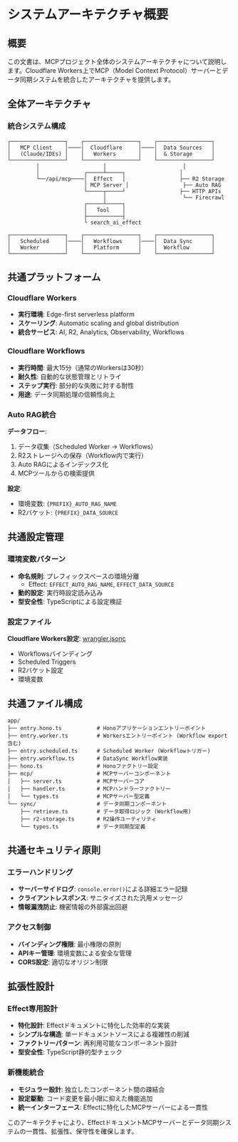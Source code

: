 # システムアーキテクチャ概要

## 概要

この文書は、MCPプロジェクト全体のシステムアーキテクチャについて説明します。Cloudflare Workers上でMCP（Model Context Protocol）サーバーとデータ同期システムを統合したアーキテクチャを提供します。

## 全体アーキテクチャ

### 統合システム構成

```
┌─────────────────┐    ┌─────────────────┐    ┌─────────────────┐
│   MCP Client    │────│  Cloudflare     │────│  Data Sources   │
│   (Claude/IDEs) │    │   Workers       │    │  & Storage      │
└─────────────────┘    └─────────────────┘    └─────────────────┘
         │                    │                        │
         │              ┌─────┴─────┐                 │
         └──/api/mcp────│  Effect   │                 ├── R2 Storage
                        │ MCP Server │                 ├── Auto RAG
                        └─────┬─────┘                 ├── HTTP APIs
                              │                        └── Firecrawl
                        ┌─────┴─────┐
                        │   Tool    │
                        ├───────────┤
                        └ search_ai_effect
                        
┌─────────────────┐    ┌─────────────────┐    ┌─────────────────┐
│   Scheduled     │────│   Workflows     │────│  Data Sync      │
│   Worker        │    │   Platform      │    │  Workflow       │
└─────────────────┘    └─────────────────┘    └─────────────────┘
```

## 共通プラットフォーム

### Cloudflare Workers

- **実行環境**: Edge-first serverless platform
- **スケーリング**: Automatic scaling and global distribution
- **統合サービス**: AI, R2, Analytics, Observability, Workflows

### Cloudflare Workflows

- **実行時間**: 最大15分（通常のWorkersは30秒）
- **耐久性**: 自動的な状態管理とリトライ
- **ステップ実行**: 部分的な失敗に対する耐性
- **用途**: データ同期処理の信頼性向上

### Auto RAG統合

**データフロー**:

1. データ収集（Scheduled Worker → Workflows）
2. R2ストレージへの保存（Workflow内で実行）
3. Auto RAGによるインデックス化
4. MCPツールからの検索提供

**設定**:

- 環境変数: `{PREFIX}_AUTO_RAG_NAME`
- R2バケット: `{PREFIX}_DATA_SOURCE`

## 共通設定管理

### 環境変数パターン

- **命名規則**: プレフィックスベースの環境分離
  - Effect: `EFFECT_AUTO_RAG_NAME`, `EFFECT_DATA_SOURCE`
- **動的設定**: 実行時設定読み込み
- **型安全性**: TypeScriptによる設定検証

### 設定ファイル

**Cloudflare Workers設定**: [wrangler.jsonc](../wrangler.jsonc)

- Workflowsバインディング
- Scheduled Triggers
- R2バケット設定
- 環境変数

## 共通ファイル構成

```
app/
├── entry.hono.ts           # Honoアプリケーションエントリーポイント
├── entry.worker.ts         # Workersエントリーポイント (Workflow export含む)
├── entry.scheduled.ts      # Scheduled Worker (Workflowトリガー)
├── entry.workflow.ts       # DataSync Workflow実装
├── hono.ts                 # Honoファクトリー設定
├── mcp/                    # MCPサーバーコンポーネント
│   ├── server.ts           # MCPサーバーコア
│   ├── handler.ts          # MCPハンドラーファクトリー
│   └── types.ts            # MCPサーバー型定義
└── sync/                   # データ同期コンポーネント
    ├── retrieve.ts         # データ取得ロジック (Workflow用)
    ├── r2-storage.ts       # R2操作ユーティリティ
    └── types.ts            # データ同期型定義
```

## 共通セキュリティ原則

### エラーハンドリング

- **サーバーサイドログ**: `console.error()`による詳細エラー記録
- **クライアントレスポンス**: サニタイズされた汎用メッセージ
- **情報漏洩防止**: 機密情報の外部露出回避

### アクセス制御

- **バインディング権限**: 最小権限の原則
- **APIキー管理**: 環境変数による安全な管理
- **CORS設定**: 適切なオリジン制限

## 拡張性設計

### Effect専用設計

- **特化設計**: Effectドキュメントに特化した効率的な実装
- **シンプルな構造**: 単一ドキュメントソースによる複雑性の削減
- **ファクトリーパターン**: 再利用可能なコンポーネント設計
- **型安全性**: TypeScript静的型チェック

### 新機能統合

- **モジュラー設計**: 独立したコンポーネント間の疎結合
- **設定駆動**: コード変更を最小限に抑えた機能追加
- **統一インターフェース**: Effectに特化したMCPサーバーによる一貫性

このアーキテクチャにより、EffectドキュメントMCPサーバーとデータ同期システムの一貫性、拡張性、保守性を確保します。
